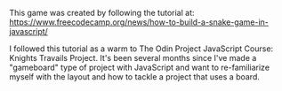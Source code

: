 This game was created by following the tutorial at: https://www.freecodecamp.org/news/how-to-build-a-snake-game-in-javascript/

I followed this tutorial as a warm to The Odin Project JavaScript Course: Knights Travails Project. It's been several months since I've made a "gameboard" type of project with JavaScript and want to re-familiarize myself with the layout and how to tackle a project that uses a board.
